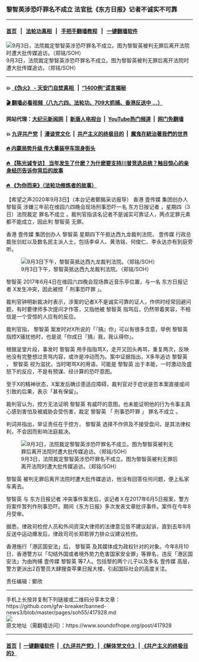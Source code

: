 ### 黎智英涉恐吓罪名不成立 法官批《东方日报》记者不诚实不可靠
------------------------

#### [首页](https://github.com/gfw-breaker/banned-news3/blob/master/README.md) &nbsp;&nbsp;|&nbsp;&nbsp; [法轮功真相](https://github.com/begood0513/basic/blob/master/README.md)  &nbsp;&nbsp;|&nbsp;&nbsp; [手把手翻墙教程](https://github.com/gfw-breaker/guides/wiki)  &nbsp;&nbsp;|&nbsp;&nbsp; [一键翻墙软件](https://github.com/gfw-breaker/nogfw/blob/master/README.md)  



<div><img alt="9月3日，法院裁定黎智英涉恐吓罪名不成立。图为黎智英被判无罪后离开法院时遭大批传媒追访。（郑铭/SOH）" src="https://img.soundofhope.org/2020-09/lizhiying-2-1599142023258.jpg"/>
<br/><figcaption class="caption">
 9月3日，法院裁定黎智英涉恐吓罪名不成立。图为黎智英被判无罪后离开法院时遭大批传媒追访。（郑铭/SOH）
</figcaption></div><hr/>

#### 💥 [《伪火》 - 天安门自焚真相 ](http://141.164.51.119:10000/videos/blog/weihuo.html)&nbsp; |&nbsp; [“1400例”谎言揭秘  ](http://141.164.51.119:10000/videos/blog/jiexi1400.html)

#### [ 🎬  翻墙必看视频（八九六四、法轮功、709大抓捕、香港反送中 ...）](https://github.com/gfw-breaker/links/blob/master/banned.md)

#### 网站代理：[大纪元新闻网](http://167.172.10.89:10080/gb/) &nbsp;|&nbsp; [新唐人电视台](http://167.172.10.89:8808/gb/)  &nbsp;|&nbsp; [YouTube热门频道](http://158.247.203.241/youtube.html) &nbsp;|&nbsp; [网门免翻墙](http://158.247.203.241:11000/show.aspx?name=ogHome)

#### 💥 [九评共产党](http://141.164.51.119:10000/videos/res/jiuping/)&nbsp; |&nbsp; [漫谈党文化](http://141.164.51.119:10000/videos/res/mtdwh/)&nbsp; |&nbsp; [共产主义的终极目的](http://141.164.51.119:10000/videos/res/zjmd/)&nbsp; |&nbsp; [魔鬼在統治著我們的世界](http://141.164.51.119:10000/videos/res/TheSpecter/)  

#### [ 🔥  内蒙局势升级 传大量装甲车现身街头](http://141.164.51.119:10000/videos/news/0903.html)

#### [ 🔥  【陈光诚专访】 当年发生了什麽？为什麽要支持川普竞选总统？触目惊心的亲身经历告诉你背后的故事](http://141.164.51.119:10000/videos/news/cgc02.html)

#### [ 🔥  《为你而来》（法轮功修炼者的故事）](http://141.164.51.119:10000/videos/news/ComingForYou.html)

<div><div class="Content__Wrapper sc-1bvya0-0 grZQxZ">
 <p class="meta-top">
  <span class="meta">
   【希望之声2020年9月3日】（本台记者鄭銘采访报导）
  </span>
  香港
  <ok href="/term/106190">
   壹传媒
  </ok>
  集团创办人
  <ok href="/term/144108">
   黎智英
  </ok>
  涉嫌三年前在维园六四晚会现场刑事恐吓一名
  <ok href="/term/367060">
   东方日报记者
  </ok>
  ，星期四（3日）法院裁定
  <ok href="/term/59464">
   罪名不成立
  </ok>
  。裁判官指该名记者不是诚实可靠证人，两点定罪元素都不能成立，因此判
  <ok href="/term/144108">
   黎智英
  </ok>
  无罪。
 </p>
 <p>
  香港
  <ok href="/term/106190">
   壹传媒
  </ok>
  集团创办人
  <ok href="/term/144108">
   黎智英
  </ok>
  星期四下午抵达西九龙裁判法院，
  <ok href="/term/106190">
   壹传媒
  </ok>
  行政总裁张剑虹以及数名民主派人士，包括李卓人、黄浩铭、何俊仁、李永达亦有到庭旁听。
 </p>
 <figure class="OImage__StyledFigure-sc-1lfley0-0 hHSfVg">
  <img alt="9月3日下午，黎智英抵达西九龙裁判法院。（郑铭/SOH）" src="https://img.soundofhope.org/2020-09/lizhiying-3-1599142183873.jpg"/>
  <br/><figcaption>
   9月3日下午，黎智英抵达西九龙裁判法院。（郑铭/SOH）
  </figcaption>
 </figure>
 <p>
  <ok href="/term/144108">
   黎智英
  </ok>
  2017年6月4日在维园六四晚会现场靠近音乐亭位置，与一名
  <ok href="/term/367060">
   东方日报记者
  </ok>
  X发生冲突，因此被控「
  <ok href="/term/367057">
   刑事恐吓罪
  </ok>
  」。
 </p>
 <div class="AD_Embed__Wrap-sc-1xslmin-0 igMuqX module desktop">
  <div>
  </div>
 </div>
 <p>
  裁判官钟明新裁决时表示，涉案的记者X不是诚实可靠的证人，作供时经常回避问题，有时要律师多次提问才作答，又指他被
  <ok href="/term/144108">
   黎智英
  </ok>
  指骂后，仍然带着笑容，不相信是一个受惊的人应有的反应。
 </p>
 <p>
  裁判官指，
  <ok href="/term/144108">
   黎智英
  </ok>
  案发时对X所说的「『搞』你」可以有很多含意，举例
  <ok href="/term/144108">
   黎智英
  </ok>
  指控X骚扰他时，也是说「你成日『搞』我，我认得你」。
 </p>
 <p>
  根据呈堂片段，事发时
  <ok href="/term/144108">
   黎智英
  </ok>
  用手指指骂X，走开又回头再骂，重复两次，反映他没有完整想过责骂内容，或许是冲动而为。案中证据指出，X多年追访
  <ok href="/term/144108">
   黎智英
  </ok>
  ，
  <ok href="/term/144108">
   黎智英
  </ok>
  视为滋扰，当时喝骂X的用语，可能是
  <ok href="/term/144108">
   黎智英
  </ok>
  出于本能，一时激动及盛怒下的反应，不是有预谋、经计算的恐吓意图。
 </p>
 <p>
  至于X的精神状态，X案发后确诊患适应障碍，裁判官对于症状是否本案直接或间引致的后果，表示「甚有保留」。
 </p>
 <p>
  裁判官认为，控方无法证明
  <ok href="/term/144108">
   黎智英
  </ok>
  有威吓的意图，也未能证明他的行为令事主真心感到害怕及被威胁会受伤害，裁定
  <ok href="/term/144108">
   黎智英
  </ok>
  「
  <ok href="/term/367057">
   刑事恐吓罪
  </ok>
  」
  <ok href="/term/59464">
   罪名不成立
  </ok>
  。
 </p>
 <p>
  判词并指出，举证责任在于控方，
  <ok href="/term/144108">
   黎智英
  </ok>
  选择不作供及不接受盘问，是其法律权利，不会因而影响法庭裁决。
 </p>
 <figure class="OImage__StyledFigure-sc-1lfley0-0 hHSfVg">
  <img alt="9月3日，法院裁定黎智英涉恐吓罪名不成立。图为黎智英被判无罪后离开法院时遭大批传媒追访。（郑铭/SOH）" src="https://img.soundofhope.org/2020-09/lizhiying-1599142379185.jpg"/>
  <br/><figcaption>
   9月3日，法院裁定黎智英涉恐吓罪名不成立。图为黎智英被判无罪后离开法院时遭大批传媒追访。（郑铭/SOH）
  </figcaption>
 </figure>
 <p>
  <ok href="/term/144108">
   黎智英
  </ok>
  被判无罪后离开法院时遭大批传媒追访，他没有回答任何问题，便上私家车离去。
 </p>
 <p>
  <ok href="/term/144108">
   黎智英
  </ok>
  与
  <ok href="/term/367060">
   东方日报记者
  </ok>
  冲突事件案发后，该记者Ｘ在2017年6月5日报案，警方将案件暂列作刑事恐吓。期间《东方日报》多次发表文章批评事件。案件在今年8月受审。
 </p>
 <p>
  据悉，律政司检控人员和外间资深大律师的法律意见皆不建议起诉，直到去年9月反送中运动爆发后，律政司司长郑若骅力排众议建议检控。
 </p>
 <p>
  香港施行「港区国安法」后，
  <ok href="/term/144108">
   黎智英
  </ok>
  及其媒体成为政权针对的对象。今年8月10日，香港警方以「勾结外国或者境外势力危害国家安全罪」等罪名，违反「港区国安法」为由拘捕
  <ok href="/term/106190">
   壹传媒
  </ok>
  <ok href="/term/144108">
   黎智英
  </ok>
  等7人。包括黎的两个儿子以及多名
  <ok href="/term/106190">
   壹传媒
  </ok>
  高层，警方更派出2百警员大肆搜查苹果日报大楼，引起国际社会的高度关注。
 </p>
 <p class="meta-btm">
  责任编辑：鄭欣
 </p>
</div>
</div>
<hr/>
手机上长按并复制下列链接或二维码分享本文章：<br/>
https://github.com/gfw-breaker/banned-news3/blob/master/pages/soh55/417928.md <br/>
<a href='https://github.com/gfw-breaker/banned-news3/blob/master/pages/soh55/417928.md'><img src='https://github.com/gfw-breaker/banned-news3/blob/master/pages/soh55/417928.md.png'/></a> <br/>
原文地址（需翻墙访问）：https://www.soundofhope.org/post/417928


------------------------
#### [首页](https://github.com/gfw-breaker/banned-news3/blob/master/README.md) &nbsp;|&nbsp; [一键翻墙软件](https://github.com/gfw-breaker/nogfw/blob/master/README.md) &nbsp;| [《九评共产党》](https://github.com/gfw-breaker/9ping.md/blob/master/README.md#九评之一评共产党是什么) | [《解体党文化》](https://github.com/gfw-breaker/jtdwh.md/blob/master/README.md) | [《共产主义的终极目的》](https://github.com/gfw-breaker/gczydzjmd.md/blob/master/README.md)


<img src='http://gfw-breaker.win/banned-news3/pages/soh55/417928.md' width='0px' height='0px'/>